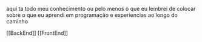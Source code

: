 aqui ta todo meu conhecimento ou pelo menos o que eu lembrei de colocar sobre o que eu aprendi em programação e experiencias ao longo do caminho

[[BackEnd]]
[[FrontEnd]]
